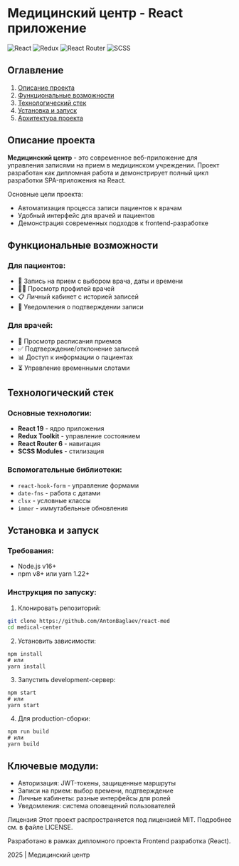 # Медицинский центр - React приложение

![React](https://img.shields.io/badge/React-19.1.0-blue)
![Redux](https://img.shields.io/badge/Redux_Toolkit-2.6.1-purple)
![React Router](https://img.shields.io/badge/React_Router-7.5.0-green)
![SCSS](https://img.shields.io/badge/SCSS-modules-pink)

## Оглавление

1. [Описание проекта](#описание-проекта)
2. [Функциональные возможности](#функциональные-возможности)
3. [Технологический стек](#технологический-стек)
4. [Установка и запуск](#установка-и-запуск)
5. [Архитектура проекта](#архитектура-проекта)


## Описание проекта

**Медицинский центр** - это современное веб-приложение для управления записями на прием в медицинском учреждении. Проект разработан как дипломная работа и демонстрирует полный цикл разработки SPA-приложения на React.

Основные цели проекта:
- Автоматизация процесса записи пациентов к врачам
- Удобный интерфейс для врачей и пациентов
- Демонстрация современных подходов к frontend-разработке

## Функциональные возможности

### Для пациентов:
- 📅 Запись на прием с выбором врача, даты и времени
- 👨‍⚕️ Просмотр профилей врачей
- 📋 Личный кабинет с историей записей
- 🔔 Уведомления о подтверждении записи

### Для врачей:
- 🏥 Просмотр расписания приемов
- ✅ Подтверждение/отклонение записей
- 📊 Доступ к информации о пациентах
- ⏳ Управление временными слотами

## Технологический стек

### Основные технологии:
- **React 19** - ядро приложения
- **Redux Toolkit** - управление состоянием
- **React Router 6** - навигация
- **SCSS Modules** - стилизация

### Вспомогательные библиотеки:
- `react-hook-form` - управление формами
- `date-fns` - работа с датами
- `clsx` - условные классы
- `immer` - иммутабельные обновления

## Установка и запуск

### Требования:
- Node.js v16+
- npm v8+ или yarn 1.22+

### Инструкция по запуску:

1. Клонировать репозиторий:
```bash
git clone https://github.com/AntonBaglaev/react-med
cd medical-center
```

2. Установить зависимости:

```
npm install
# или
yarn install
```

3. Запустить development-сервер:

```
npm start
# или
yarn start
```

4. Для production-сборки:

```
npm run build
# или
yarn build
```

## Ключевые модули:

- Авторизация: JWT-токены, защищенные маршруты
- Записи на прием: выбор времени, подтверждение
- Личные кабинеты: разные интерфейсы для ролей
- Уведомления: система оповещений пользователей

Лицензия
Этот проект распространяется под лицензией MIT. Подробнее см. в файле LICENSE.

Разработано в рамках дипломного проекта Frontend разработка (React).


2025 | Медицинский центр
